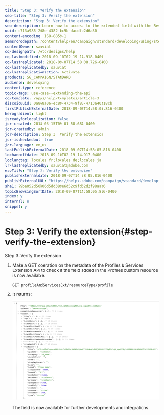 ```yaml
---
title: "Step 3: Verify the extension"
seo-title: "Step 3: Verify the extension"
description: "Step 3: Verify the extension"
seo-description: Learn how to access to the extended field with the Rest API.
uuid: d713a985-208e-4382-bc9b-dacdfb2d6a30
content-encoding: ISO-8859-1
aemsrcnodepath: /content/help/en/campaign/standard/developing/using/step-3--verify-the-extension
contentOwner: sauviat
cq-designpath: /etc/designs/help
cq-lastmodified: 2018-09-10T02 19 14.918-0400
cq-lastreplicated: 2018-09-07T14 58 08.726-0400
cq-lastreplicatedby: sauviat
cq-lastreplicationaction: Activate
products: SG_CAMPAIGN/STANDARD
audience: developing
content-type: reference
topic-tags: use-case--extending-the-api
cq-template: /apps/help/templates/article-3
discoiquuid: 0a868a06-ec89-4734-9f85-4713a40318cb
firstPublishExternalDate: 2018-09-07T14:58:05.816-0400
herogradient: light
isreadyforlocalization: false
jcr-created: 2018-03-15T09 01 58.684-0400
jcr-createdby: admin
jcr-description: Step 3  Verify the extension
jcr-ischeckedout: true
jcr-language: en_us
lastPublishExternalDate: 2018-09-07T14:58:05.816-0400
lochandoffdate: 2018-09-10T02 19 14.917-0400
loclangtag: locales fr;locales de;locales ja
lr-lastreplicatedby: sauviat@adobe.com
navTitle: "Step 3: Verify the extension"
publishexternaldate: 2018-09-07T14 58 05.816-0400
publishExternalURL: "https://helpx.adobe.com/campaign/standard/developing/using/step-3--verify-the-extension.html"
sha1: 79ba052d50b06d5dd389e6d52c9fd32d2f98aab6
topicBrowsingSortDate: 2018-09-07T14:58:05.816-0400
index: y
internal: n
snippet: y
---
```


# Step 3: Verify the extension{#step-verify-the-extension}

Step 3: Verify the extension

1. Make a GET operation on the metadata of the Profiles & Services Extension API to check if the field added in the Profiles custom resource is now available.

   ```
   GET profileAndServicesExt/resourceType/profile
   ```

1. It returns:

   ![](assets/extendPandSAPIview.png)

   The field is now available for further developments and integrations.

